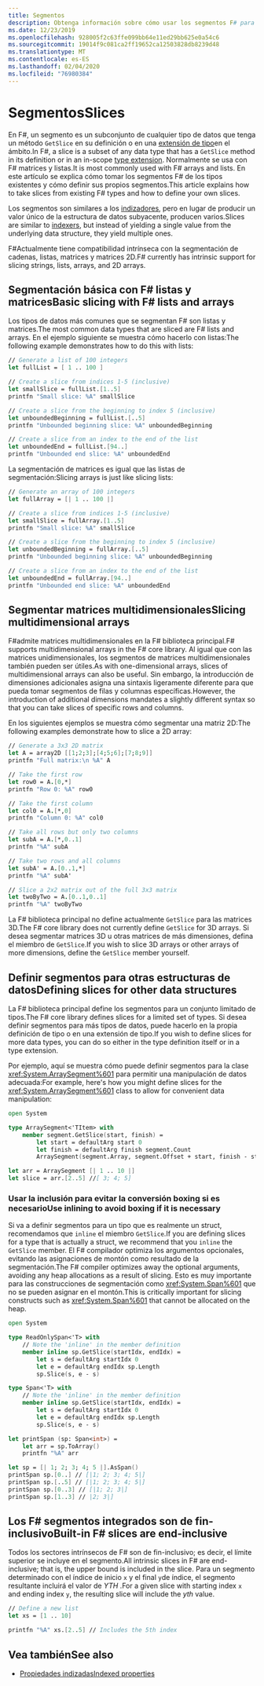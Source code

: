 ```yaml
---
title: Segmentos
description: Obtenga información sobre cómo usar los segmentos F# para los tipos de datos existentes y cómo definir sus propios segmentos para otros tipos de datos.
ms.date: 12/23/2019
ms.openlocfilehash: 928005f2c63ffe099bb64e11ed29bb625e0a54c6
ms.sourcegitcommit: 19014f9c081ca2ff19652ca12503828db8239d48
ms.translationtype: MT
ms.contentlocale: es-ES
ms.lasthandoff: 02/04/2020
ms.locfileid: "76980384"
---
```

# <a name="slices"></a><span data-ttu-id="5666b-103">Segmentos</span><span class="sxs-lookup"><span data-stu-id="5666b-103">Slices</span></span>

<span data-ttu-id="5666b-104">En F#, un segmento es un subconjunto de cualquier tipo de datos que tenga un método `GetSlice` en su definición o en una [extensión de tipo](type-extensions.md)en el ámbito.</span><span class="sxs-lookup"><span data-stu-id="5666b-104">In F#, a slice is a subset of any data type that has a `GetSlice` method in its definition or in an in-scope [type extension](type-extensions.md).</span></span> <span data-ttu-id="5666b-105">Normalmente se usa con F# matrices y listas.</span><span class="sxs-lookup"><span data-stu-id="5666b-105">It is most commonly used with F# arrays and lists.</span></span> <span data-ttu-id="5666b-106">En este artículo se explica cómo tomar los segmentos F# de los tipos existentes y cómo definir sus propios segmentos.</span><span class="sxs-lookup"><span data-stu-id="5666b-106">This article explains how to take slices from existing F# types and how to define your own slices.</span></span>

<span data-ttu-id="5666b-107">Los segmentos son similares a los [indizadores](./members/indexed-properties.md), pero en lugar de producir un valor único de la estructura de datos subyacente, producen varios.</span><span class="sxs-lookup"><span data-stu-id="5666b-107">Slices are similar to [indexers](./members/indexed-properties.md), but instead of yielding a single value from the underlying data structure, they yield multiple ones.</span></span>

<span data-ttu-id="5666b-108">F#Actualmente tiene compatibilidad intrínseca con la segmentación de cadenas, listas, matrices y matrices 2D.</span><span class="sxs-lookup"><span data-stu-id="5666b-108">F# currently has intrinsic support for slicing strings, lists, arrays, and 2D arrays.</span></span>

## <a name="basic-slicing-with-f-lists-and-arrays"></a><span data-ttu-id="5666b-109">Segmentación básica con F# listas y matrices</span><span class="sxs-lookup"><span data-stu-id="5666b-109">Basic slicing with F# lists and arrays</span></span>

<span data-ttu-id="5666b-110">Los tipos de datos más comunes que se segmentan F# son listas y matrices.</span><span class="sxs-lookup"><span data-stu-id="5666b-110">The most common data types that are sliced are F# lists and arrays.</span></span> <span data-ttu-id="5666b-111">En el ejemplo siguiente se muestra cómo hacerlo con listas:</span><span class="sxs-lookup"><span data-stu-id="5666b-111">The following example demonstrates how to do this with lists:</span></span>

```fsharp
// Generate a list of 100 integers
let fullList = [ 1 .. 100 ]

// Create a slice from indices 1-5 (inclusive)
let smallSlice = fullList.[1..5]
printfn "Small slice: %A" smallSlice

// Create a slice from the beginning to index 5 (inclusive)
let unboundedBeginning = fullList.[..5]
printfn "Unbounded beginning slice: %A" unboundedBeginning

// Create a slice from an index to the end of the list
let unboundedEnd = fullList.[94..]
printfn "Unbounded end slice: %A" unboundedEnd
```

<span data-ttu-id="5666b-112">La segmentación de matrices es igual que las listas de segmentación:</span><span class="sxs-lookup"><span data-stu-id="5666b-112">Slicing arrays is just like slicing lists:</span></span>

```fsharp
// Generate an array of 100 integers
let fullArray = [| 1 .. 100 |]

// Create a slice from indices 1-5 (inclusive)
let smallSlice = fullArray.[1..5]
printfn "Small slice: %A" smallSlice

// Create a slice from the beginning to index 5 (inclusive)
let unboundedBeginning = fullArray.[..5]
printfn "Unbounded beginning slice: %A" unboundedBeginning

// Create a slice from an index to the end of the list
let unboundedEnd = fullArray.[94..]
printfn "Unbounded end slice: %A" unboundedEnd
```

## <a name="slicing-multidimensional-arrays"></a><span data-ttu-id="5666b-113">Segmentar matrices multidimensionales</span><span class="sxs-lookup"><span data-stu-id="5666b-113">Slicing multidimensional arrays</span></span>

<span data-ttu-id="5666b-114">F#admite matrices multidimensionales en la F# biblioteca principal.</span><span class="sxs-lookup"><span data-stu-id="5666b-114">F# supports multidimensional arrays in the F# core library.</span></span> <span data-ttu-id="5666b-115">Al igual que con las matrices unidimensionales, los segmentos de matrices multidimensionales también pueden ser útiles.</span><span class="sxs-lookup"><span data-stu-id="5666b-115">As with one-dimensional arrays, slices of multidimensional arrays can also be useful.</span></span> <span data-ttu-id="5666b-116">Sin embargo, la introducción de dimensiones adicionales asigna una sintaxis ligeramente diferente para que pueda tomar segmentos de filas y columnas específicas.</span><span class="sxs-lookup"><span data-stu-id="5666b-116">However, the introduction of additional dimensions mandates a slightly different syntax so that you can take slices of specific rows and columns.</span></span>

<span data-ttu-id="5666b-117">En los siguientes ejemplos se muestra cómo segmentar una matriz 2D:</span><span class="sxs-lookup"><span data-stu-id="5666b-117">The following examples demonstrate how to slice a 2D array:</span></span>

```fsharp
// Generate a 3x3 2D matrix
let A = array2D [[1;2;3];[4;5;6];[7;8;9]]
printfn "Full matrix:\n %A" A

// Take the first row
let row0 = A.[0,*]
printfn "Row 0: %A" row0

// Take the first column
let col0 = A.[*,0]
printfn "Column 0: %A" col0

// Take all rows but only two columns
let subA = A.[*,0..1]
printfn "%A" subA

// Take two rows and all columns
let subA' = A.[0..1,*]
printfn "%A" subA'

// Slice a 2x2 matrix out of the full 3x3 matrix
let twoByTwo = A.[0..1,0..1]
printfn "%A" twoByTwo
```

<span data-ttu-id="5666b-118">La F# biblioteca principal no define actualmente `GetSlice` para las matrices 3D.</span><span class="sxs-lookup"><span data-stu-id="5666b-118">The F# core library does not currently define `GetSlice` for 3D arrays.</span></span> <span data-ttu-id="5666b-119">Si desea segmentar matrices 3D u otras matrices de más dimensiones, defina el miembro de `GetSlice`.</span><span class="sxs-lookup"><span data-stu-id="5666b-119">If you wish to slice 3D arrays or other arrays of more dimensions, define the `GetSlice` member yourself.</span></span>

## <a name="defining-slices-for-other-data-structures"></a><span data-ttu-id="5666b-120">Definir segmentos para otras estructuras de datos</span><span class="sxs-lookup"><span data-stu-id="5666b-120">Defining slices for other data structures</span></span>

<span data-ttu-id="5666b-121">La F# biblioteca principal define los segmentos para un conjunto limitado de tipos.</span><span class="sxs-lookup"><span data-stu-id="5666b-121">The F# core library defines slices for a limited set of types.</span></span> <span data-ttu-id="5666b-122">Si desea definir segmentos para más tipos de datos, puede hacerlo en la propia definición de tipo o en una extensión de tipo.</span><span class="sxs-lookup"><span data-stu-id="5666b-122">If you wish to define slices for more data types, you can do so either in the type definition itself or in a type extension.</span></span>

<span data-ttu-id="5666b-123">Por ejemplo, aquí se muestra cómo puede definir segmentos para la clase <xref:System.ArraySegment%601> para permitir una manipulación de datos adecuada:</span><span class="sxs-lookup"><span data-stu-id="5666b-123">For example, here's how you might define slices for the <xref:System.ArraySegment%601> class to allow for convenient data manipulation:</span></span>

```fsharp
open System

type ArraySegment<'TItem> with
    member segment.GetSlice(start, finish) =
        let start = defaultArg start 0
        let finish = defaultArg finish segment.Count
        ArraySegment(segment.Array, segment.Offset + start, finish - start)

let arr = ArraySegment [| 1 .. 10 |]
let slice = arr.[2..5] //[ 3; 4; 5]
```

### <a name="use-inlining-to-avoid-boxing-if-it-is-necessary"></a><span data-ttu-id="5666b-124">Usar la inclusión para evitar la conversión boxing si es necesario</span><span class="sxs-lookup"><span data-stu-id="5666b-124">Use inlining to avoid boxing if it is necessary</span></span>

<span data-ttu-id="5666b-125">Si va a definir segmentos para un tipo que es realmente un struct, recomendamos que `inline` el miembro `GetSlice`.</span><span class="sxs-lookup"><span data-stu-id="5666b-125">If you are defining slices for a type that is actually a struct, we recommend that you `inline` the `GetSlice` member.</span></span> <span data-ttu-id="5666b-126">El F# compilador optimiza los argumentos opcionales, evitando las asignaciones de montón como resultado de la segmentación.</span><span class="sxs-lookup"><span data-stu-id="5666b-126">The F# compiler optimizes away the optional arguments, avoiding any heap allocations as a result of slicing.</span></span> <span data-ttu-id="5666b-127">Esto es muy importante para las construcciones de segmentación como <xref:System.Span%601> que no se pueden asignar en el montón.</span><span class="sxs-lookup"><span data-stu-id="5666b-127">This is critically important for slicing constructs such as <xref:System.Span%601> that cannot be allocated on the heap.</span></span>

```fsharp
open System

type ReadOnlySpan<'T> with
    // Note the 'inline' in the member definition
    member inline sp.GetSlice(startIdx, endIdx) =
        let s = defaultArg startIdx 0
        let e = defaultArg endIdx sp.Length
        sp.Slice(s, e - s)

type Span<'T> with
    // Note the 'inline' in the member definition
    member inline sp.GetSlice(startIdx, endIdx) =
        let s = defaultArg startIdx 0
        let e = defaultArg endIdx sp.Length
        sp.Slice(s, e - s)

let printSpan (sp: Span<int>) =
    let arr = sp.ToArray()
    printfn "%A" arr

let sp = [| 1; 2; 3; 4; 5 |].AsSpan()
printSpan sp.[0..] // [|1; 2; 3; 4; 5|]
printSpan sp.[..5] // [|1; 2; 3; 4; 5|]
printSpan sp.[0..3] // [|1; 2; 3|]
printSpan sp.[1..3] // |2; 3|]
```

## <a name="built-in-f-slices-are-end-inclusive"></a><span data-ttu-id="5666b-128">Los F# segmentos integrados son de fin-inclusivo</span><span class="sxs-lookup"><span data-stu-id="5666b-128">Built-in F# slices are end-inclusive</span></span>

<span data-ttu-id="5666b-129">Todos los sectores intrínsecos de F# son de fin-inclusivo; es decir, el límite superior se incluye en el segmento.</span><span class="sxs-lookup"><span data-stu-id="5666b-129">All intrinsic slices in F# are end-inclusive; that is, the upper bound is included in the slice.</span></span> <span data-ttu-id="5666b-130">Para un segmento determinado con el índice de inicio `x` y el final `y`de índice, el segmento resultante incluirá el valor de *YTH* .</span><span class="sxs-lookup"><span data-stu-id="5666b-130">For a given slice with starting index `x` and ending index `y`, the resulting slice will include the *yth* value.</span></span>

```fsharp
// Define a new list
let xs = [1 .. 10]

printfn "%A" xs.[2..5] // Includes the 5th index
```

## <a name="see-also"></a><span data-ttu-id="5666b-131">Vea también</span><span class="sxs-lookup"><span data-stu-id="5666b-131">See also</span></span>

- [<span data-ttu-id="5666b-132">Propiedades indizadas</span><span class="sxs-lookup"><span data-stu-id="5666b-132">Indexed properties</span></span>](./members/indexed-properties.md)
